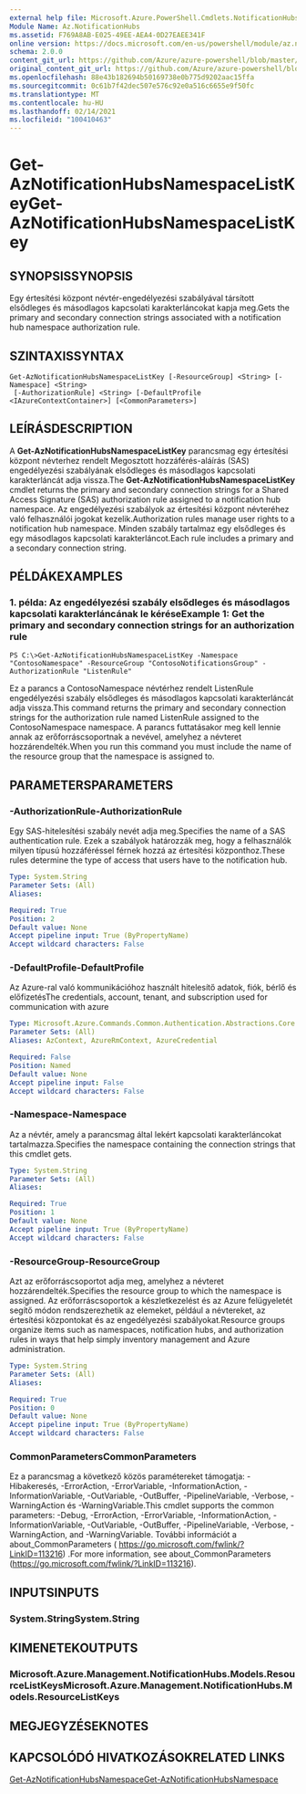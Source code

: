 ```yaml
---
external help file: Microsoft.Azure.PowerShell.Cmdlets.NotificationHubs.dll-Help.xml
Module Name: Az.NotificationHubs
ms.assetid: F769A8AB-E025-49EE-AEA4-0D27EAEE341F
online version: https://docs.microsoft.com/en-us/powershell/module/az.notificationhubs/get-aznotificationhubsnamespacelistkey
schema: 2.0.0
content_git_url: https://github.com/Azure/azure-powershell/blob/master/src/NotificationHubs/NotificationHubs/help/Get-AzNotificationHubsNamespaceListKey.md
original_content_git_url: https://github.com/Azure/azure-powershell/blob/master/src/NotificationHubs/NotificationHubs/help/Get-AzNotificationHubsNamespaceListKey.md
ms.openlocfilehash: 88e43b182694b50169738e0b775d9202aac15ffa
ms.sourcegitcommit: 0c61b7f42dec507e576c92e0a516c6655e9f50fc
ms.translationtype: MT
ms.contentlocale: hu-HU
ms.lasthandoff: 02/14/2021
ms.locfileid: "100410463"
---
```

# <span data-ttu-id="5d7b5-101">Get-AzNotificationHubsNamespaceListKey</span><span class="sxs-lookup"><span data-stu-id="5d7b5-101">Get-AzNotificationHubsNamespaceListKey</span></span>

## <span data-ttu-id="5d7b5-102">SYNOPSIS</span><span class="sxs-lookup"><span data-stu-id="5d7b5-102">SYNOPSIS</span></span>
<span data-ttu-id="5d7b5-103">Egy értesítési központ névtér-engedélyezési szabályával társított elsődleges és másodlagos kapcsolati karakterláncokat kapja meg.</span><span class="sxs-lookup"><span data-stu-id="5d7b5-103">Gets the primary and secondary connection strings associated with a notification hub namespace authorization rule.</span></span>

## <span data-ttu-id="5d7b5-104">SZINTAXIS</span><span class="sxs-lookup"><span data-stu-id="5d7b5-104">SYNTAX</span></span>

```
Get-AzNotificationHubsNamespaceListKey [-ResourceGroup] <String> [-Namespace] <String>
 [-AuthorizationRule] <String> [-DefaultProfile <IAzureContextContainer>] [<CommonParameters>]
```

## <span data-ttu-id="5d7b5-105">LEÍRÁS</span><span class="sxs-lookup"><span data-stu-id="5d7b5-105">DESCRIPTION</span></span>
<span data-ttu-id="5d7b5-106">A **Get-AzNotificationHubsNamespaceListKey** parancsmag egy értesítési központ névterhez rendelt Megosztott hozzáférés-aláírás (SAS) engedélyezési szabályának elsődleges és másodlagos kapcsolati karakterláncát adja vissza.</span><span class="sxs-lookup"><span data-stu-id="5d7b5-106">The **Get-AzNotificationHubsNamespaceListKey** cmdlet returns the primary and secondary connection strings for a Shared Access Signature (SAS) authorization rule assigned to a notification hub namespace.</span></span>
<span data-ttu-id="5d7b5-107">Az engedélyezési szabályok az értesítési központ névteréhez való felhasználói jogokat kezelik.</span><span class="sxs-lookup"><span data-stu-id="5d7b5-107">Authorization rules manage user rights to a notification hub namespace.</span></span>
<span data-ttu-id="5d7b5-108">Minden szabály tartalmaz egy elsődleges és egy másodlagos kapcsolati karakterláncot.</span><span class="sxs-lookup"><span data-stu-id="5d7b5-108">Each rule includes a primary and a secondary connection string.</span></span>

## <span data-ttu-id="5d7b5-109">PÉLDÁK</span><span class="sxs-lookup"><span data-stu-id="5d7b5-109">EXAMPLES</span></span>

### <span data-ttu-id="5d7b5-110">1. példa: Az engedélyezési szabály elsődleges és másodlagos kapcsolati karakterláncának le kérése</span><span class="sxs-lookup"><span data-stu-id="5d7b5-110">Example 1: Get the primary and secondary connection strings for an authorization rule</span></span>
```
PS C:\>Get-AzNotificationHubsNamespaceListKey -Namespace "ContosoNamespace" -ResourceGroup "ContosoNotificationsGroup" -AuthorizationRule "ListenRule"
```

<span data-ttu-id="5d7b5-111">Ez a parancs a ContosoNamespace névtérhez rendelt ListenRule engedélyezési szabály elsődleges és másodlagos kapcsolati karakterláncát adja vissza.</span><span class="sxs-lookup"><span data-stu-id="5d7b5-111">This command returns the primary and secondary connection strings for the authorization rule named ListenRule assigned to the ContosoNamespace namespace.</span></span>
<span data-ttu-id="5d7b5-112">A parancs futtatásakor meg kell lennie annak az erőforráscsoportnak a nevével, amelyhez a névteret hozzárendelték.</span><span class="sxs-lookup"><span data-stu-id="5d7b5-112">When you run this command you must include the name of the resource group that the namespace is assigned to.</span></span>

## <span data-ttu-id="5d7b5-113">PARAMETERS</span><span class="sxs-lookup"><span data-stu-id="5d7b5-113">PARAMETERS</span></span>

### <span data-ttu-id="5d7b5-114">-AuthorizationRule</span><span class="sxs-lookup"><span data-stu-id="5d7b5-114">-AuthorizationRule</span></span>
<span data-ttu-id="5d7b5-115">Egy SAS-hitelesítési szabály nevét adja meg.</span><span class="sxs-lookup"><span data-stu-id="5d7b5-115">Specifies the name of a SAS authentication rule.</span></span>
<span data-ttu-id="5d7b5-116">Ezek a szabályok határozzák meg, hogy a felhasználók milyen típusú hozzáféréssel férnek hozzá az értesítési központhoz.</span><span class="sxs-lookup"><span data-stu-id="5d7b5-116">These rules determine the type of access that users have to the notification hub.</span></span>

```yaml
Type: System.String
Parameter Sets: (All)
Aliases:

Required: True
Position: 2
Default value: None
Accept pipeline input: True (ByPropertyName)
Accept wildcard characters: False
```

### <span data-ttu-id="5d7b5-117">-DefaultProfile</span><span class="sxs-lookup"><span data-stu-id="5d7b5-117">-DefaultProfile</span></span>
<span data-ttu-id="5d7b5-118">Az Azure-ral való kommunikációhoz használt hitelesítő adatok, fiók, bérlő és előfizetés</span><span class="sxs-lookup"><span data-stu-id="5d7b5-118">The credentials, account, tenant, and subscription used for communication with azure</span></span>

```yaml
Type: Microsoft.Azure.Commands.Common.Authentication.Abstractions.Core.IAzureContextContainer
Parameter Sets: (All)
Aliases: AzContext, AzureRmContext, AzureCredential

Required: False
Position: Named
Default value: None
Accept pipeline input: False
Accept wildcard characters: False
```

### <span data-ttu-id="5d7b5-119">-Namespace</span><span class="sxs-lookup"><span data-stu-id="5d7b5-119">-Namespace</span></span>
<span data-ttu-id="5d7b5-120">Az a névtér, amely a parancsmag által lekért kapcsolati karakterláncokat tartalmazza.</span><span class="sxs-lookup"><span data-stu-id="5d7b5-120">Specifies the namespace containing the connection strings that this cmdlet gets.</span></span>

```yaml
Type: System.String
Parameter Sets: (All)
Aliases:

Required: True
Position: 1
Default value: None
Accept pipeline input: True (ByPropertyName)
Accept wildcard characters: False
```

### <span data-ttu-id="5d7b5-121">-ResourceGroup</span><span class="sxs-lookup"><span data-stu-id="5d7b5-121">-ResourceGroup</span></span>
<span data-ttu-id="5d7b5-122">Azt az erőforráscsoportot adja meg, amelyhez a névteret hozzárendelték.</span><span class="sxs-lookup"><span data-stu-id="5d7b5-122">Specifies the resource group to which the namespace is assigned.</span></span>
<span data-ttu-id="5d7b5-123">Az erőforráscsoportok a készletkezelést és az Azure felügyeletét segítő módon rendszerezhetik az elemeket, például a névtereket, az értesítési központokat és az engedélyezési szabályokat.</span><span class="sxs-lookup"><span data-stu-id="5d7b5-123">Resource groups organize items such as namespaces, notification hubs, and authorization rules in ways that help simply inventory management and Azure administration.</span></span>

```yaml
Type: System.String
Parameter Sets: (All)
Aliases:

Required: True
Position: 0
Default value: None
Accept pipeline input: True (ByPropertyName)
Accept wildcard characters: False
```

### <span data-ttu-id="5d7b5-124">CommonParameters</span><span class="sxs-lookup"><span data-stu-id="5d7b5-124">CommonParameters</span></span>
<span data-ttu-id="5d7b5-125">Ez a parancsmag a következő közös paramétereket támogatja: -Hibakeresés, -ErrorAction, -ErrorVariable, -InformationAction, -InformationVariable, -OutVariable, -OutBuffer, -PipelineVariable, -Verbose, -WarningAction és -WarningVariable.</span><span class="sxs-lookup"><span data-stu-id="5d7b5-125">This cmdlet supports the common parameters: -Debug, -ErrorAction, -ErrorVariable, -InformationAction, -InformationVariable, -OutVariable, -OutBuffer, -PipelineVariable, -Verbose, -WarningAction, and -WarningVariable.</span></span> <span data-ttu-id="5d7b5-126">További információt a about_CommonParameters ( https://go.microsoft.com/fwlink/?LinkID=113216) .</span><span class="sxs-lookup"><span data-stu-id="5d7b5-126">For more information, see about_CommonParameters (https://go.microsoft.com/fwlink/?LinkID=113216).</span></span>

## <span data-ttu-id="5d7b5-127">INPUTS</span><span class="sxs-lookup"><span data-stu-id="5d7b5-127">INPUTS</span></span>

### <span data-ttu-id="5d7b5-128">System.String</span><span class="sxs-lookup"><span data-stu-id="5d7b5-128">System.String</span></span>

## <span data-ttu-id="5d7b5-129">KIMENETEK</span><span class="sxs-lookup"><span data-stu-id="5d7b5-129">OUTPUTS</span></span>

### <span data-ttu-id="5d7b5-130">Microsoft.Azure.Management.NotificationHubs.Models.ResourceListKeys</span><span class="sxs-lookup"><span data-stu-id="5d7b5-130">Microsoft.Azure.Management.NotificationHubs.Models.ResourceListKeys</span></span>

## <span data-ttu-id="5d7b5-131">MEGJEGYZÉSEK</span><span class="sxs-lookup"><span data-stu-id="5d7b5-131">NOTES</span></span>

## <span data-ttu-id="5d7b5-132">KAPCSOLÓDÓ HIVATKOZÁSOK</span><span class="sxs-lookup"><span data-stu-id="5d7b5-132">RELATED LINKS</span></span>

[<span data-ttu-id="5d7b5-133">Get-AzNotificationHubsNamespace</span><span class="sxs-lookup"><span data-stu-id="5d7b5-133">Get-AzNotificationHubsNamespace</span></span>](./Get-AzNotificationHubsNamespace.md)



